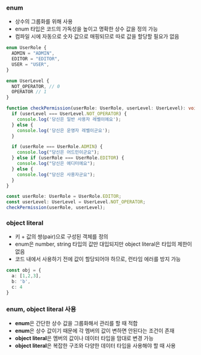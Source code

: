 
### enum
- 상수의 그룹화를 위해 사용
- enum 타입은 코드의 가독성을 높이고 명확한 상수 값을 정의 가능
- 컴파일 시에 자동으로 숫자 값으로 매핑되므로 따로 값을 할당할 필요가 없음
```typescript
enum UserRole {
  ADMIN = "ADMIN",
  EDITOR = "EDITOR",
  USER = "USER",
}

enum UserLevel {
  NOT_OPERATOR, // 0
  OPERATOR // 1
}

function checkPermission(userRole: UserRole, userLevel: UserLevel): void {
  if (userLevel === UserLevel.NOT_OPERATOR) {
    console.log('당신은 일반 사용자 레벨이에요');
  } else {
    console.log('당신은 운영자 레벨이군요');
  } 

  if (userRole === UserRole.ADMIN) {
    console.log("당신은 어드민이군요");
  } else if (userRole === UserRole.EDITOR) {
    console.log("당신은 에디터에요");
  } else {
    console.log("당신은 사용자군요");
  }
}

const userRole: UserRole = UserRole.EDITOR;
const userLevel: UserLevel = UserLevel.NOT_OPERATOR;
checkPermission(userRole, userLevel);
```

### object literal
- 키 + 값의 쌍(pair)으로 구성된 객체를 정의
- enum은 number, string 타입의 값만 대입되지만 object literal은 타입의 제한이 없음
- 코드 내에서 사용하기 전에 값이 할당되어야 하므로, 런타임 에러를 방지 가능
```typescript
const obj = {
  a: [1,2,3],
  b: 'b',
  c: 4
}
```

### enum, object literal 사용
- **enum**은 간단한 상수 값을 그룹화해서 관리를 할 때 적합
- **enum**은 상수 값이기 때문에 각 멤버의 값이 변하면 안된다는 조건이 존재
- **object literal**은 멤버의 값이나 데이터 타입을 맘대로 변경 가능
- **object literal**은 복잡한 구조와 다양한 데이터 타입을 사용해야 할 때 사용
